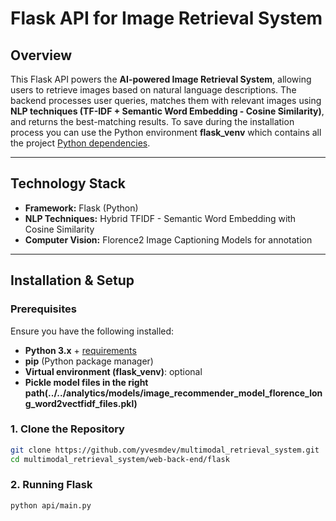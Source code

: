 
# Flask API for Image Retrieval System

## Overview

This Flask API powers the **AI-powered Image Retrieval System**, allowing users to retrieve images based on natural language descriptions. The backend processes user queries, matches them with relevant images using **NLP techniques (TF-IDF + Semantic Word Embedding - Cosine Similarity)**, and returns the best-matching results. To save during the installation process you can use the Python environment **flask_venv** which contains all the project <a href="https://github.com/yvesmdev/multimodal_retrieval_system/blob/florence_embedding/web-back-end/flask/requirements.txt" target="_blank">Python dependencies</a>.

---

## **Technology Stack**
- **Framework:** Flask (Python)
- **NLP Techniques:** Hybrid TFIDF - Semantic Word Embedding with Cosine Similarity
- **Computer Vision:** Florence2 Image Captioning Models for annotation

---

## **Installation & Setup**

### **Prerequisites**
Ensure you have the following installed:
- **Python 3.x** + <a href="https://github.com/yvesmdev/multimodal_retrieval_system/blob/florence_embedding/web-back-end/flask/requirements.txt" target="_blank">requirements</a>
- **pip** (Python package manager)
- **Virtual environment (flask_venv)**: optional
- **Pickle model files in the right path(../../analytics/models/image_recommender_model_florence_long_word2vectfidf_files.pkl)**

### **1. Clone the Repository**
```sh
git clone https://github.com/yvesmdev/multimodal_retrieval_system.git
cd multimodal_retrieval_system/web-back-end/flask
```

### **2. Running Flask**
```sh
python api/main.py
